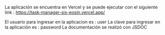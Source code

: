 La aplicación se encuentra en Vercel y se puede ejecutar con el siguiente link : https://task-manager-six-eosin.vercel.app/

El usuario para ingresar en la aplicacion es : user
La clave para ingresar en la aplicación es : password
La documentación se realizó con JSDOC